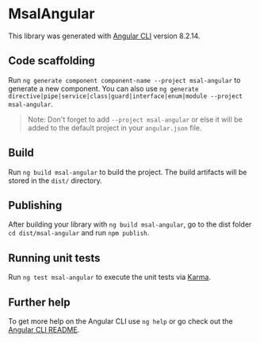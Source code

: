 # MsalAngular

This library was generated with [Angular CLI](https://github.com/angular/angular-cli) version 8.2.14.

## Code scaffolding

Run `ng generate component component-name --project msal-angular` to generate a new component. You can also use `ng generate directive|pipe|service|class|guard|interface|enum|module --project msal-angular`.
> Note: Don't forget to add `--project msal-angular` or else it will be added to the default project in your `angular.json` file. 

## Build

Run `ng build msal-angular` to build the project. The build artifacts will be stored in the `dist/` directory.

## Publishing

After building your library with `ng build msal-angular`, go to the dist folder `cd dist/msal-angular` and run `npm publish`.

## Running unit tests

Run `ng test msal-angular` to execute the unit tests via [Karma](https://karma-runner.github.io).

## Further help

To get more help on the Angular CLI use `ng help` or go check out the [Angular CLI README](https://github.com/angular/angular-cli/blob/master/README.md).

